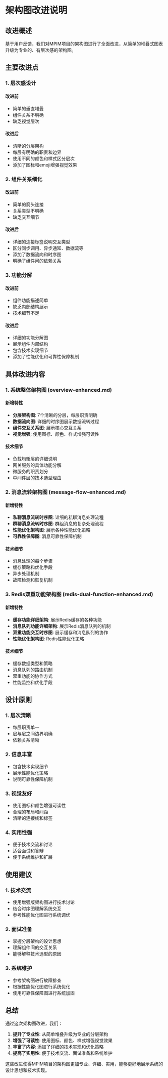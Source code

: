 # 架构图改进说明

## 改进概述

基于用户反馈，我们对MPIM项目的架构图进行了全面改进，从简单的堆叠式图表升级为专业的、有层次感的架构图。

## 主要改进点

### 1. 层次感设计

#### 改进前
- 简单的垂直堆叠
- 组件关系不明确
- 缺乏视觉层次

#### 改进后
- 清晰的分层架构
- 每层有明确的职责和边界
- 使用不同的颜色和样式区分层次
- 添加了图标和emoji增强视觉效果

### 2. 组件关系细化

#### 改进前
- 简单的箭头连接
- 关系类型不明确
- 缺乏交互细节

#### 改进后
- 详细的连接标签说明交互类型
- 区分同步调用、异步通知、数据流等
- 添加了数据流向和时序图
- 明确了组件间的依赖关系

### 3. 功能分解

#### 改进前
- 组件功能描述简单
- 缺乏内部结构展示
- 技术细节不足

#### 改进后
- 详细的功能分解图
- 展示组件内部结构
- 包含技术实现细节
- 添加了性能优化和可靠性保障机制

## 具体改进内容

### 1. 系统整体架构图 (overview-enhanced.md)

#### 新增特性
- **分层架构图**: 7个清晰的分层，每层职责明确
- **数据流向图**: 详细的时序图展示数据流转过程
- **组件交互关系图**: 展示核心交互关系
- **视觉增强**: 使用图标、颜色、样式增强可读性

#### 技术细节
- 负载均衡层的详细说明
- 网关服务的具体功能分解
- 微服务的职责划分
- 中间件层的技术选型理由

### 2. 消息流转架构图 (message-flow-enhanced.md)

#### 新增特性
- **私聊消息流转时序图**: 详细的私聊消息处理流程
- **群聊消息流转时序图**: 群组消息的复杂处理流程
- **性能优化架构图**: 展示各种性能优化策略
- **可靠性保障图**: 消息可靠性保障机制

#### 技术细节
- 消息处理的每个步骤
- 缓存策略和优化手段
- 异步处理机制
- 故障检测和恢复机制

### 3. Redis双重功能架构图 (redis-dual-function-enhanced.md)

#### 新增特性
- **缓存功能详细架构**: 展示Redis缓存的各种功能
- **消息队列功能详细架构**: 展示Redis消息队列的机制
- **双重功能交互时序图**: 展示缓存和消息队列的协作
- **性能优化架构图**: Redis性能优化策略

#### 技术细节
- 缓存数据类型和策略
- 消息队列的路由机制
- 双重功能的协作方式
- 性能监控和优化手段

## 设计原则

### 1. 层次清晰
- 每层职责单一
- 层与层之间边界明确
- 依赖关系清晰

### 2. 信息丰富
- 包含技术实现细节
- 展示性能优化策略
- 说明可靠性保障机制

### 3. 视觉友好
- 使用图标和颜色增强可读性
- 合理的布局和间距
- 清晰的连接线和标签

### 4. 实用性强
- 便于技术交流和讨论
- 适合面试和答辩
- 便于系统维护和扩展

## 使用建议

### 1. 技术交流
- 使用增强版架构图进行技术讨论
- 结合时序图理解系统交互
- 参考性能优化图进行系统调优

### 2. 面试准备
- 掌握分层架构的设计思想
- 理解组件间的交互关系
- 能够解释技术选型的原因

### 3. 系统维护
- 参考架构图进行故障排查
- 根据性能优化图进行系统优化
- 使用可靠性保障图进行系统加固

## 总结

通过这次架构图改进，我们：

1. **提升了专业性**: 从简单堆叠升级为专业的分层架构
2. **增强了可读性**: 使用图标、颜色、样式增强视觉效果
3. **丰富了内容**: 添加了详细的技术实现和优化策略
4. **提高了实用性**: 便于技术交流、面试准备和系统维护

这些改进使得MPIM项目的架构图更加专业、详细、实用，能够更好地展示系统的设计思想和技术实现。

